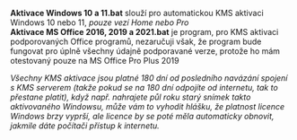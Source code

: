 **Aktivace Windows 10 a 11.bat** slouží pro automatickou KMS aktivaci Windows 10 nebo 11, *pouze vezí Home nebo Pro*<br>
**Aktivace MS Office 2016, 2019 a 2021.bat** je program, pro KMS aktivaci podporovaných Office programů, nezaručuji však, že program bude fungovat pro úplně všechny údajně podporavané verze, protože ho mám otestovaný pouze na MS Office Pro Plus 2019

*Všechny KMS aktivace jsou platné 180 dní od posledního navázání spojení s KMS serverem (takže pokud se na 180 dní odpojíte od internetu, tak to přestane platit), když např. nahrajete půl roku starý snímek takto aktivovaného Windowsu, může vám to vyhodit hlášku, že platnost licence Windows brzy vyprší, ale licence by se poté měla automaticky obnovit, jakmile dáte počítači přístup k internetu.*